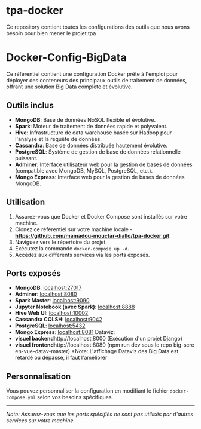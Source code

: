 # tpa-docker
Ce repository contient toutes les configurations des outils que nous avons besoin pour bien mener le projet tpa

# Docker-Config-BigData

Ce référentiel contient une configuration Docker prête à l'emploi pour déployer des conteneurs des principaux outils de traitement de données, offrant une solution Big Data complète et évolutive.

## Outils inclus

- **MongoDB**: Base de données NoSQL flexible et évolutive.
- **Spark**: Moteur de traitement de données rapide et polyvalent.
- **Hive**: Infrastructure de data warehouse basée sur Hadoop pour l'analyse et la requête de données.
- **Cassandra**: Base de données distribuée hautement évolutive.
- **PostgreSQL**: Système de gestion de base de données relationnelle puissant.
- **Adminer**: Interface utilisateur web pour la gestion de bases de données (compatible avec MongoDB, MySQL, PostgreSQL, etc.).
- **Mongo Express**: Interface web pour la gestion de bases de données MongoDB.

## Utilisation

1. Assurez-vous que Docker et Docker Compose sont installés sur votre machine.
2. Clonez ce référentiel sur votre machine locale - **https://github.com/mamadou-mouctar-diallo/tpa-docker.git**.
3. Naviguez vers le répertoire du projet.
4. Exécutez la commande `docker-compose up -d`.
5. Accédez aux différents services via les ports exposés.

## Ports exposés

- **MongoDB**: [localhost:27017](http://localhost:27017)
- **Adminer**: [localhost:8080](http://localhost:8080)
- **Spark Master**: [localhost:9090](http://localhost:9090)
- **Jupyter Notebook (avec Spark)**: [localhost:8888](http://localhost:8888)
- **Hive Web UI**: [localhost:10002](http://localhost:10002)
- **Cassandra CQLSH**: [localhost:9042](http://localhost:9042)
- **PostgreSQL**: [localhost:5432](http://localhost:5432)
- **Mongo Express**: [localhost:8081](http://localhost:8081)
Dataviz:
- **visuel backend**http://localhost:8000 (Exécution d'un projet Django)
- **visuel frontend**http://localhost:8080 (npm run dev sous le repo big-scre
en-vue-datav-master)
*Note: L'affichage Dataviz des Big Data est retardé ou dépassé, il faut l'améliorer
  
## Personnalisation

Vous pouvez personnaliser la configuration en modifiant le fichier `docker-compose.yml` selon vos besoins spécifiques.

---

*Note: Assurez-vous que les ports spécifiés ne sont pas utilisés par d'autres services sur votre machine.*

